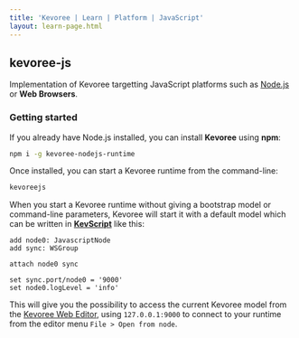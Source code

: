 ```yaml
---
title: 'Kevoree | Learn | Platform | JavaScript'
layout: learn-page.html
---
```

## kevoree-js

Implementation of Kevoree targetting JavaScript platforms such as [Node.js](https://nodejs.org/) or **Web Browsers**.  

### Getting started

If you already have Node.js installed, you can install **Kevoree** using **npm**:
```bash
npm i -g kevoree-nodejs-runtime
```

Once installed, you can start a Kevoree runtime from the command-line:
```bash
kevoreejs
```

When you start a Kevoree runtime without giving a bootstrap model or command-line parameters,
Kevoree will start it with a default model which can be written in [**KevScript**](/learn/kevscript.html) like this:

```
add node0: JavascriptNode
add sync: WSGroup

attach node0 sync

set sync.port/node0 = '9000'
set node0.logLevel = 'info'
```

This will give you the possibility to access the current Kevoree model from the
[Kevoree Web Editor](http://editor.kevoree.org), using `127.0.0.1:9000` to
connect to your runtime from the editor menu `File > Open from node`.
